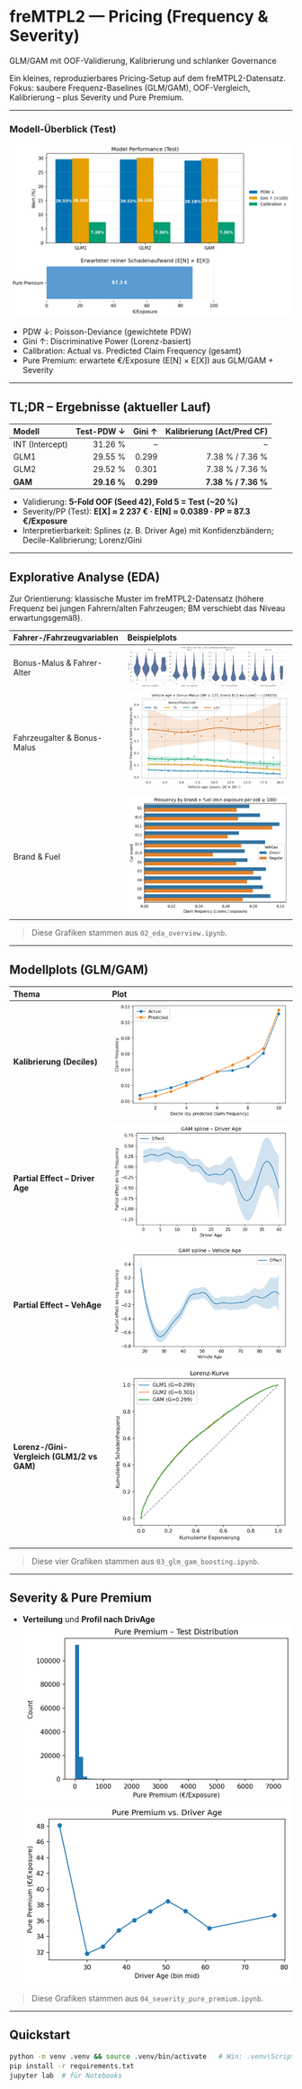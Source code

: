 # freMTPL2 — Pricing (Frequency & Severity)
GLM/GAM mit OOF-Validierung, Kalibrierung und schlanker Governance

Ein kleines, reproduzierbares Pricing-Setup auf dem freMTPL2-Datensatz.
Fokus: saubere Frequenz-Baselines (GLM/GAM), OOF-Vergleich, Kalibrierung – plus Severity und Pure Premium.

---

### Modell-Überblick (Test)
![Dashboard](figures/perf_dashboard.png)

- PDW ↓: Poisson-Deviance (gewichtete PDW)  
- Gini ↑: Discriminative Power (Lorenz-basiert)  
- Calibration: Actual vs. Predicted Claim Frequency (gesamt)  
- Pure Premium: erwartete €/Exposure (E[N] × E[X]) aus GLM/GAM + Severity

---

## TL;DR – Ergebnisse (aktueller Lauf)
| Modell | Test-PDW ↓ | Gini ↑ | Kalibrierung (Act/Pred CF) |
|:--|--:|--:|--:|
| INT (Intercept) | 31.26 % | –    | – |
| GLM1            | 29.55 % | 0.299 | 7.38 % / 7.36 % |
| GLM2            | 29.52 % | 0.301 | 7.38 % / 7.36 % |
| **GAM**         | **29.16 %** | **0.299** | **7.38 % / 7.36 %** |

- Validierung: **5-Fold OOF (Seed 42), Fold 5 = Test (~20 %)**  
- Severity/PP (Test): **E[X] ≈ 2 237 € · E[N] ≈ 0.0389 · PP ≈ 87.3 €/Exposure**  
- Interpretierbarkeit: Splines (z. B. Driver Age) mit Konfidenzbändern; Decile-Kalibrierung; Lorenz/Gini

---

## Explorative Analyse (EDA)
Zur Orientierung: klassische Muster im freMTPL2-Datensatz (höhere Frequenz bei jungen Fahrern/alten Fahrzeugen; BM verschiebt das Niveau erwartungsgemäß).

| Fahrer-/Fahrzeugvariablen | Beispielplots |
|:--|:--|
| Bonus-Malus & Fahrer-Alter | ![Driver Age × Bonus-Malus](reports/figs/D_violin_drivage_claims_by_bm.png) |
| Fahrzeugalter & Bonus-Malus | ![VehAge × BM](reports/figs/B_vehage_bm_lowess.png) |
| Brand & Fuel | ![Brand/Fuel](reports/figs/A_brand_fuel.png) |

> Diese Grafiken stammen aus `02_eda_overview.ipynb`.

---

## Modellplots (GLM/GAM)
| Thema | Plot |
|:--|:--|
| **Kalibrierung (Deciles)** | ![Calibration GLM2](figures/calibration_glm2.png) |
| **Partial Effect – Driver Age** | ![GAM Driver Age](figures/gam_spline_drivage.png) |
| **Partial Effect – VehAge** | ![GAM VehAge](figures/gam_spline_vehage.png) |
| **Lorenz-/Gini-Vergleich (GLM1/2 vs GAM)** | ![Lorenz](figures/lorenz_glm_gam.png) |

> Diese vier Grafiken stammen aus `03_glm_gam_boosting.ipynb`.

---

## Severity & Pure Premium
- **Verteilung** und **Profil nach DrivAge**  
  ![PP Hist](figures/pure_premium_hist.png)  
  ![PP vs. DrivAge](figures/pure_premium_drivage.png)

> Diese Grafiken stammen aus `04_severity_pure_premium.ipynb`.

---

## Quickstart
```bash
python -m venv .venv && source .venv/bin/activate   # Win: .venv\Scripts\activate
pip install -r requirements.txt
jupyter lab  # für Notebooks
